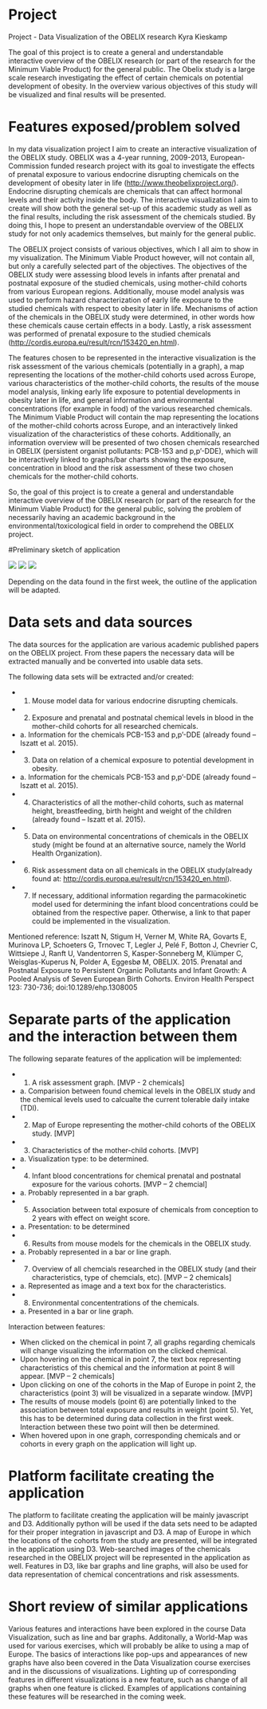 # Project
Project - Data Visualization of the OBELIX research
Kyra Kieskamp

The goal of this project is to create a general and understandable interactive overview of the OBELIX research (or part of the research for the Minimum Viable Product) for the general public. The Obelix study is a large scale research investigating the effect of certain chemicals on potential development of obesity. In the overview various objectives of this study will be visualized and final results will be presented. 


# Features exposed/problem solved
In my data visualization project I aim to create an interactive visualization of the OBELIX study. OBELIX was a 4-year running, 2009-2013, European-Commission funded research project with its goal to investigate the effects of prenatal exposure to various endocrine disrupting chemicals on the development of obesity later in life (http://www.theobelixproject.org/). Endocrine disrupting chemicals are chemicals that can affect hormonal levels and their activity inside the body. The interactive visualization I aim to create will show both the general set-up of this academic study as well as the final results, including the risk assessment of the chemicals studied. By doing this, I hope to present an understandable overview of the OBELIX study for not only academics themselves, but mainly for the general public. 

The OBELIX project consists of various objectives, which I all aim to show in my visualization. The Minimum Viable Product however, will not contain all, but only a carefully selected part of the objectives. 
The objectives of the OBELIX study were assessing blood levels in infants after prenatal and postnatal exposure of the studied chemicals, using mother-child cohorts from various European regions. Additionally, mouse model analysis was used to perform hazard characterization of early life exposure to the studied chemicals with respect to obesity later in life. Mechanisms of action of the chemicals in the OBELIX study were determined, in other words how these chemicals cause certain effects in a body. Lastly, a risk assessment was performed of prenatal exposure to the studied chemicals (http://cordis.europa.eu/result/rcn/153420_en.html).  

The features chosen to be represented in the interactive visualization is the risk assessment of the various chemicals (potentially in a graph), a map representing the locations of the mother-child cohorts used across Europe, various characteristics of the mother-child cohorts, the results of the mouse model analysis, linking early life exposure to potential developments in obesity later in life, and general information and environmental concentrations (for example in food) of the various researched chemicals. 
The Minimum Viable Product will contain the map representing the locations of the mother-child cohorts across Europe, and an interactively linked visualization of the characteristics of these cohorts. Additionally, an information overview will be presented of two chosen chemicals researched in OBELIX (persistent organist pollutants: PCB-153 and p,p’-DDE), which will be interactively linked to graphs/bar charts showing the exposure, concentration in blood and the risk assessment of these two chosen chemicals for the mother-child cohorts.

So, the goal of this project is to create a general and understandable interactive overview of the OBELIX research (or part of the research for the Minimum Viable Product) for the general public, solving the problem of necessarily having an academic background in the environmental/toxicological field in order to comprehend the OBELIX project. 

#Preliminary sketch of application

![](doc/raw_sketch.png)
![](doc/basic_view_sketch.png)
![](doc/interactive_view_sketch.png)


Depending on the data found in the first week, the outline of the application will be adapted. 	

# Data sets and data sources

The data sources for the application are various academic published papers on the OBELIX project. From these papers the necessary data will be extracted manually and be converted into usable data sets. 

The following data sets will be extracted and/or created:
- 1.	Mouse model data for various endocrine disrupting chemicals.
- 2.	Exposure and prenatal and postnatal chemical levels in blood in the mother-child cohorts for all researched chemicals. 
- a.	Information for the chemicals PCB-153 and p,p’-DDE  (already found – Iszatt et al. 2015).
- 3.	Data on relation of a chemical exposure to potential development in obesity.
- a.	Information for the chemicals PCB-153 and p,p’-DDE  (already found – Iszatt et al. 2015).
- 4.	Characteristics of all the mother-child cohorts, such as maternal height, breastfeeding, birth height and weight of the children (already found – Iszatt et al. 2015).
- 5.	Data on environmental concentrations of chemicals in the OBELIX study (might be found at an alternative source, namely the World Health Organization). 
- 6.	Risk assessment data on all chemicals in the OBELIX study(already found at: http://cordis.europa.eu/result/rcn/153420_en.html).
- 7.	If necessary, additional information regarding the parmacokinetic model used for determining the infant blood concentrations could be obtained from the respective paper. Otherwise, a link to that paper could be implemented in the visualization.

Mentioned reference: 
Iszatt N, Stigum H, Verner M, White RA, Govarts E, Murinova LP, Schoeters G, Trnovec T, Legler J, Pelé F, Botton J, Chevrier C, Wittsiepe J, Ranft U, Vandentorren S, Kasper-Sonneberg M, Klümper  C, Weisglas-Kuperus N, Polder A, Eggesbø M, OBELIX. 2015. Prenatal and Postnatal Exposure to Persistent Organic Pollutants and Infant Growth: A Pooled Analysis of Seven European Birth Cohorts. 
Environ Health Perspect 123: 730-736; doi:10.1289/ehp.1308005

# Separate parts of the application and the interaction between them

The following separate features of the application will be implemented:
- 1.	A risk assessment graph. [MVP - 2 chemicals]
- a.	Comparision between found chemical levels in the OBELIX study and the chemical levels used to calcualte the current tolerable daily intake (TDI).
- 2.	Map of Europe representing the mother-child cohorts of the OBELIX study. [MVP]
- 3.	Characteristics of the mother-child cohorts. [MVP]
- a.	Visualization type: to be determined.
- 4.	Infant blood concentrations for chemical prenatal and postnatal exposure for the various cohorts. [MVP – 2 chemcial]
- a.	Probably represented in a bar graph.
- 5.	Association between total exposure of chemicals from conception to 2 years with effect on weight score.
- a.	Presentation: to be determined
- 6.	Results from mouse models for the chemicals in the OBELIX study.
- a.	Probably represented in a bar or line graph.
- 7.	Overview of all chemcials researched in the OBELIX study (and their characteristics, type of chemcials, etc). [MVP – 2 chemicals]
- a.	Represented as image and a text box for the characteristics.
- 8.	Environmental concententrations of the chemicals.
- a.	Presented in a bar or line graph.


Interaction between features:
-	When clicked on the chemical in point 7, all graphs regarding chemicals will change visualizing the information on the clicked chemical.
-	Upon hovering on the chemical in point 7, the text box representing characteristics of this chemical and the information at point 8 will appear. [MVP – 2 chemicals]
-	Upon clicking on one of the cohorts in the Map of Europe in point 2, the characteristics (point 3) will be visualized in a separate window. [MVP]
-	The results of mouse models (point 6) are potentially linked to the association between total exposure and results in weight (point 5). Yet, this has to be determined 			during data collection in the first week. Interaction between these two point will then be determined. 
-	When hovered upon in one graph, corresponding chemicals and or cohorts in every graph on the application will light up. 


# Platform facilitate creating the application
The platform to facilitate creating the application will be mainly javascript and D3. Additionally python will be used if the data sets need to be adapted for their proper integration in javascript and D3. A map of Europe in which the locations of the cohorts from the study are presented, will be integrated in the application using D3. Web-searched images of the chemicals researched in the OBELIX project will be represented in the application as well. Features in D3, like bar graphs and line graphs, will also be used for data representation of chemical concentrations and risk assessments. 

# Short review of similar applications 

Various features and interactions have been explored in the course Data Visualization, such as line and bar graphs. Additonally, a World-Map was used for various exercises, which will probably be alike to using a map of Europe. The basics of interactions like pop-ups and appearances of new graphs have also been covered in the Data Visualization course exercises and in the discussions of visualizations. 
Lighting up of corresponding features in different visualizations is a new feature, such as change of all graphs when one feature is clicked. Examples of applications containing these features will be researched in the coming week. 